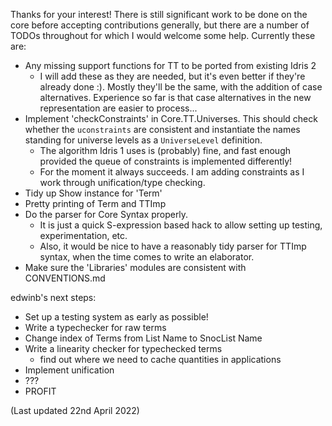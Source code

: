 Thanks for your interest! There is still significant work to be done on the
core before accepting contributions generally, but there are a number of
TODOs throughout for which I would welcome some help. Currently these are:

* Any missing support functions for TT to be ported from existing Idris 2
    - I will add these as they are needed, but it's even better if they're
      already done :). Mostly they'll be the same, with the addition of
      case alternatives. Experience so far is that case alternatives in the
      new representation are easier to process...
* Implement 'checkConstraints' in Core.TT.Universes. This should check
  whether the `uconstraints` are consistent and instantiate the names standing
  for universe levels as a `UniverseLevel` definition.
    - The algorithm Idris 1 uses is (probably) fine, and fast enough provided
      the queue of constraints is implemented differently!
    - For the moment it always succeeds. I am adding constraints as I work
      through unification/type checking.
* Tidy up Show instance for 'Term'
* Pretty printing of Term and TTImp
* Do the parser for Core Syntax properly.
    - It is just a quick S-expression based hack to allow setting up testing,
      experimentation, etc.
    - Also, it would be nice to have a reasonably tidy parser for TTImp syntax,
      when the time comes to write an elaborator.
* Make sure the 'Libraries' modules are consistent with CONVENTIONS.md

edwinb's next steps:

* Set up a testing system as early as possible!
* Write a typechecker for raw terms
* Change index of Terms from List Name to SnocList Name
* Write a linearity checker for typechecked terms
  - find out where we need to cache quantities in applications
* Implement unification
* ???
* PROFIT

(Last updated 22nd April 2022)
